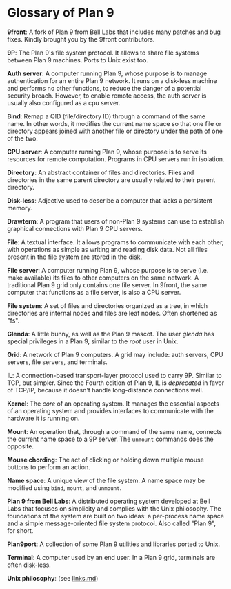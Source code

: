 # Glossary of Plan 9

**9front**: A fork of Plan 9 from Bell Labs that includes many patches and bug fixes. Kindly brought you by the 9front contributors.

**9P**: The Plan 9's file system protocol. It allows to share file systems between Plan 9 machines. Ports to Unix exist too.

**Auth server**: A computer running Plan 9, whose purpose is to manage authentication for an entire Plan 9 network. It runs on a disk-less machine and performs no other functions, to reduce the danger of a potential security breach. However, to enable remote access, the auth server is usually also configured as a cpu server.

**Bind**: Remap a QID (file/directory ID) through a command of the same name. In other words, it modifies the current name space so that one file or directory appears joined with another file or directory under the path of one of the two.

**CPU server**: A computer running Plan 9, whose purpose is to serve its resources for remote computation. Programs in CPU servers run in isolation.

**Directory**: An abstract container of files and directories. Files and directories in the same parent directory are usually related to their parent directory.

**Disk-less**: Adjective used to describe a computer that lacks a persistent memory.

**Drawterm**: A program that users of non-Plan 9 systems can use to establish graphical connections with Plan 9 CPU servers.

**File**: A textual interface. It allows programs to communicate with each other, with operations as simple as writing and reading disk data. Not all files present in the file system are stored in the disk.

**File server**: A computer running Plan 9, whose purpose is to serve (i.e. make available) its files to other computers on the same network. A traditional Plan 9 grid only contains one file server. In 9front, the same computer that functions as a file server, is also a CPU server.

**File system**: A set of files and directories organized as a tree, in which directories are internal nodes and files are leaf nodes. Often shortened as "fs".

**Glenda**: A little bunny, as well as the Plan 9 mascot. The user *glenda* has special privileges in a Plan 9, similar to the *root* user in Unix.

**Grid**: A network of Plan 9 computers. A grid may include: auth servers, CPU servers, file servers, and terminals.

**IL**: A connection-based transport-layer protocol used to carry 9P. Similar to TCP, but simpler. Since the Fourth edition of Plan 9, IL is *deprecated* in favor of TCP/IP, because it doesn't handle long-distance connections well.

**Kernel**: The *core* of an operating system. It manages the essential aspects of an operating system and provides interfaces to communicate with the hardware it is running on.

**Mount**: An operation that, through a command of the same name, connects the current name space to a 9P server. The `unmount` commands does the opposite.

**Mouse chording**: The act of clicking or holding down multiple mouse buttons to perform an action.

**Name space**: A unique view of the file system. A name space may be modified using `bind`, `mount`, and `unmount`.

**Plan 9 from Bell Labs**: A distributed operating system developed at Bell Labs that focuses on simplicity and complies with the Unix philosophy. The foundations of the system are built on two ideas: a per-process name space and a simple message-oriented file system protocol. Also called "Plan 9", for short.

**Plan9port**: A collection of some Plan 9 utilities and libraries ported to Unix.

**Terminal**: A computer used by an end user. In a Plan 9 grid, terminals are often disk-less.

**Unix philosophy**: (see [links.md](links.md))
